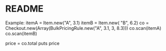 # README

Example:
itemA = Item.new("A", 3.1)
itemB = Item.new( "B", 6.2)
co = Checkout.new(Array(BulkPricingRule.new("A", 3.1, 3, 8.3)))
co.scan(itemA)
co.scan(itemB)

price = co.total
puts price
